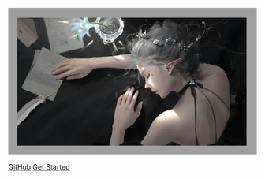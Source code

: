 <!-- 封面 -->
![logo](logo/logo.png)

<!-- > 一个神奇的文档网站生成器。 -->

<!-- - 简单、轻便 (压缩后 ~21kB)
- 无需生成 html 文件 
- 众多主题 -->

<!-- [GitHub](https://github.com/docsifyjs/docsify/) -->
[GitHub](https://github.com/Eddyerjia3713013)
[Get Started](#EddyHome)

